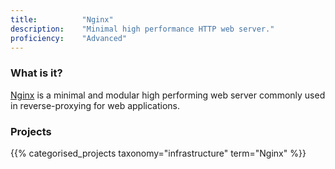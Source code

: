 ```yaml
---
title: 			"Nginx"
description: 	"Minimal high performance HTTP web server."
proficiency:	"Advanced"
---
```


### What is it?
[Nginx](https://www.nginx.com/) is a minimal and modular high performing web server commonly used in reverse-proxying for web applications.

### Projects
{{% categorised_projects taxonomy="infrastructure" term="Nginx" %}}